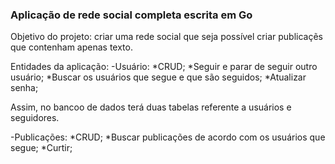 <h3>Aplicação de rede social completa escrita em Go</h3>

Objetivo do projeto: criar uma rede social que seja possível criar publicaçẽs que contenham apenas texto. 


Entidades da aplicação:
-Usuário:
*CRUD;
*Seguir e parar de seguir outro usuário;
*Buscar os usuários que segue e que são seguidos;
*Atualizar senha;


Assim, no bancoo de dados terá duas tabelas referente a usuários e seguidores. 

-Publicações:
*CRUD;
*Buscar publicações de acordo com os usuários que segue;
*Curtir;
